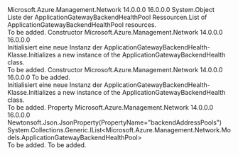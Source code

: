 <Type Name="ApplicationGatewayBackendHealth" FullName="Microsoft.Azure.Management.Network.Models.ApplicationGatewayBackendHealth">
  <TypeSignature Language="C#" Value="public class ApplicationGatewayBackendHealth" />
  <TypeSignature Language="ILAsm" Value=".class public auto ansi beforefieldinit ApplicationGatewayBackendHealth extends System.Object" />
  <TypeSignature Language="DocId" Value="T:Microsoft.Azure.Management.Network.Models.ApplicationGatewayBackendHealth" />
  <TypeSignature Language="VB.NET" Value="Public Class ApplicationGatewayBackendHealth" />
  <TypeSignature Language="F#" Value="type ApplicationGatewayBackendHealth = class" />
  <AssemblyInfo>
    <AssemblyName>Microsoft.Azure.Management.Network</AssemblyName>
    <AssemblyVersion>14.0.0.0</AssemblyVersion>
    <AssemblyVersion>16.0.0.0</AssemblyVersion>
  </AssemblyInfo>
  <Base>
    <BaseTypeName>System.Object</BaseTypeName>
  </Base>
  <Interfaces />
  <Docs>
    <summary>
            <span data-ttu-id="d2f9d-101">Liste der ApplicationGatewayBackendHealthPool Ressourcen.</span><span class="sxs-lookup"><span data-stu-id="d2f9d-101">List of ApplicationGatewayBackendHealthPool resources.</span></span>
            </summary>
    <remarks>To be added.</remarks>
  </Docs>
  <Members>
    <Member MemberName=".ctor">
      <MemberSignature Language="C#" Value="public ApplicationGatewayBackendHealth ();" />
      <MemberSignature Language="ILAsm" Value=".method public hidebysig specialname rtspecialname instance void .ctor() cil managed" />
      <MemberSignature Language="DocId" Value="M:Microsoft.Azure.Management.Network.Models.ApplicationGatewayBackendHealth.#ctor" />
      <MemberSignature Language="VB.NET" Value="Public Sub New ()" />
      <MemberType>Constructor</MemberType>
      <AssemblyInfo>
        <AssemblyName>Microsoft.Azure.Management.Network</AssemblyName>
        <AssemblyVersion>14.0.0.0</AssemblyVersion>
        <AssemblyVersion>16.0.0.0</AssemblyVersion>
      </AssemblyInfo>
      <Parameters />
      <Docs>
        <summary>
            <span data-ttu-id="d2f9d-102">Initialisiert eine neue Instanz der ApplicationGatewayBackendHealth-Klasse.</span><span class="sxs-lookup"><span data-stu-id="d2f9d-102">Initializes a new instance of the ApplicationGatewayBackendHealth class.</span></span>
            </summary>
        <remarks>To be added.</remarks>
      </Docs>
    </Member>
    <Member MemberName=".ctor">
      <MemberSignature Language="C#" Value="public ApplicationGatewayBackendHealth (System.Collections.Generic.IList&lt;Microsoft.Azure.Management.Network.Models.ApplicationGatewayBackendHealthPool&gt; backendAddressPools = null);" />
      <MemberSignature Language="ILAsm" Value=".method public hidebysig specialname rtspecialname instance void .ctor(class System.Collections.Generic.IList`1&lt;class Microsoft.Azure.Management.Network.Models.ApplicationGatewayBackendHealthPool&gt; backendAddressPools) cil managed" />
      <MemberSignature Language="DocId" Value="M:Microsoft.Azure.Management.Network.Models.ApplicationGatewayBackendHealth.#ctor(System.Collections.Generic.IList{Microsoft.Azure.Management.Network.Models.ApplicationGatewayBackendHealthPool})" />
      <MemberSignature Language="VB.NET" Value="Public Sub New (Optional backendAddressPools As IList(Of ApplicationGatewayBackendHealthPool) = null)" />
      <MemberSignature Language="F#" Value="new Microsoft.Azure.Management.Network.Models.ApplicationGatewayBackendHealth : System.Collections.Generic.IList&lt;Microsoft.Azure.Management.Network.Models.ApplicationGatewayBackendHealthPool&gt; -&gt; Microsoft.Azure.Management.Network.Models.ApplicationGatewayBackendHealth" Usage="new Microsoft.Azure.Management.Network.Models.ApplicationGatewayBackendHealth backendAddressPools" />
      <MemberType>Constructor</MemberType>
      <AssemblyInfo>
        <AssemblyName>Microsoft.Azure.Management.Network</AssemblyName>
        <AssemblyVersion>14.0.0.0</AssemblyVersion>
        <AssemblyVersion>16.0.0.0</AssemblyVersion>
      </AssemblyInfo>
      <Parameters>
        <Parameter Name="backendAddressPools" Type="System.Collections.Generic.IList&lt;Microsoft.Azure.Management.Network.Models.ApplicationGatewayBackendHealthPool&gt;" />
      </Parameters>
      <Docs>
        <param name="backendAddressPools">To be added.</param>
        <summary>
            <span data-ttu-id="d2f9d-103">Initialisiert eine neue Instanz der ApplicationGatewayBackendHealth-Klasse.</span><span class="sxs-lookup"><span data-stu-id="d2f9d-103">Initializes a new instance of the ApplicationGatewayBackendHealth class.</span></span>
            </summary>
        <remarks>To be added.</remarks>
      </Docs>
    </Member>
    <Member MemberName="BackendAddressPools">
      <MemberSignature Language="C#" Value="public System.Collections.Generic.IList&lt;Microsoft.Azure.Management.Network.Models.ApplicationGatewayBackendHealthPool&gt; BackendAddressPools { get; set; }" />
      <MemberSignature Language="ILAsm" Value=".property instance class System.Collections.Generic.IList`1&lt;class Microsoft.Azure.Management.Network.Models.ApplicationGatewayBackendHealthPool&gt; BackendAddressPools" />
      <MemberSignature Language="DocId" Value="P:Microsoft.Azure.Management.Network.Models.ApplicationGatewayBackendHealth.BackendAddressPools" />
      <MemberSignature Language="VB.NET" Value="Public Property BackendAddressPools As IList(Of ApplicationGatewayBackendHealthPool)" />
      <MemberSignature Language="F#" Value="member this.BackendAddressPools : System.Collections.Generic.IList&lt;Microsoft.Azure.Management.Network.Models.ApplicationGatewayBackendHealthPool&gt; with get, set" Usage="Microsoft.Azure.Management.Network.Models.ApplicationGatewayBackendHealth.BackendAddressPools" />
      <MemberType>Property</MemberType>
      <AssemblyInfo>
        <AssemblyName>Microsoft.Azure.Management.Network</AssemblyName>
        <AssemblyVersion>14.0.0.0</AssemblyVersion>
        <AssemblyVersion>16.0.0.0</AssemblyVersion>
      </AssemblyInfo>
      <Attributes>
        <Attribute>
          <AttributeName>Newtonsoft.Json.JsonProperty(PropertyName="backendAddressPools")</AttributeName>
        </Attribute>
      </Attributes>
      <ReturnValue>
        <ReturnType>System.Collections.Generic.IList&lt;Microsoft.Azure.Management.Network.Models.ApplicationGatewayBackendHealthPool&gt;</ReturnType>
      </ReturnValue>
      <Docs>
        <summary />
        <value>To be added.</value>
        <remarks>To be added.</remarks>
      </Docs>
    </Member>
  </Members>
</Type>